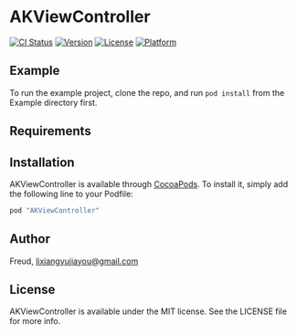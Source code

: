 # AKViewController

[![CI Status](http://img.shields.io/travis/Freud/AKViewController.svg?style=flat)](https://travis-ci.org/Freud/AKViewController)
[![Version](https://img.shields.io/cocoapods/v/AKViewController.svg?style=flat)](http://cocoapods.org/pods/AKViewController)
[![License](https://img.shields.io/cocoapods/l/AKViewController.svg?style=flat)](http://cocoapods.org/pods/AKViewController)
[![Platform](https://img.shields.io/cocoapods/p/AKViewController.svg?style=flat)](http://cocoapods.org/pods/AKViewController)

## Example

To run the example project, clone the repo, and run `pod install` from the Example directory first.

## Requirements

## Installation

AKViewController is available through [CocoaPods](http://cocoapods.org). To install
it, simply add the following line to your Podfile:

```ruby
pod "AKViewController"
```

## Author

Freud, lixiangyujiayou@gmail.com

## License

AKViewController is available under the MIT license. See the LICENSE file for more info.
